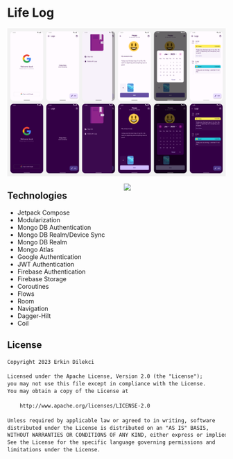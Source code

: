 # Life Log

<p align="center">
  <img src="https://raw.githubusercontent.com/erkindil/GithubRepositoryEdit/main/lifelog.png" alt="Life Log UI">
</p>

<img src="https://raw.githubusercontent.com/erkindil/GithubRepositoryEdit/main/log.gif" align="right" width="235">

## Technologies
- Jetpack Compose
- Modularization
- Mongo DB Authentication
- Mongo DB Realm/Device Sync
- Mongo DB Realm
- Mongo Atlas
- Google Authentication
- JWT Authentication
- Firebase Authentication
- Firebase Storage
- Coroutines
- Flows
- Room
- Navigation
- Dagger-Hilt
- Coil

## License
```xml
Copyright 2023 Erkin Dilekci

Licensed under the Apache License, Version 2.0 (the "License");
you may not use this file except in compliance with the License.
You may obtain a copy of the License at

    http://www.apache.org/licenses/LICENSE-2.0

Unless required by applicable law or agreed to in writing, software
distributed under the License is distributed on an "AS IS" BASIS,
WITHOUT WARRANTIES OR CONDITIONS OF ANY KIND, either express or implied.
See the License for the specific language governing permissions and
limitations under the License.
```
